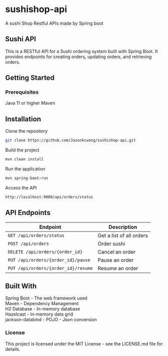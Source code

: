 # sushishop-api
A sushi Shop Restful APIs made by Spring boot  
## Sushi API  
This is a RESTful API for a Sushi ordering system built with Spring Boot. It provides endpoints for creating orders, updating orders, and retrieving orders.

## Getting Started
### Prerequisites
Java 11 or higher
Maven
## Installation
Clone the repository
```sh
git clone https://github.com/Jasonkcwong/sushishop-api.git
```  
Build the project  
```sh
mvn clean install
```  
Run the application  
```sh
mvn spring-boot:run
```  
Access the API
```bash
http://localhost:9000/api/orders/status
```  
## API Endpoints
| Endpoint | Description |
| --- | --- |
| `GET /api/orders/status` | Get a list of all orders |
| `POST /api/orders` | Order sushi  |
| `DELETE /api/orders/{order_id}` | Cancel an order |
| `PUT /api/orders/{order_id}/pause` | Pause an order |
| `PUT /api/orders/{order_id}/resume` | Resume an order |
## Built With
Spring Boot - The web framework used  
Maven - Dependency Management  
H2 Database - In-memory database  
Hazelcast - In-memory data grid  
jackson-databind - POJO - Json conversion  
### License
This project is licensed under the MIT License - see the LICENSE.md file for details.
